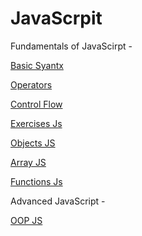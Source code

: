 # JavaScrpit

Fundamentals of JavaScirpt -

[Basic Syantx](./basic_script.js)

[Operators](./operators_script.js)

[Control Flow](./control_flow_script.js)

[Exercises Js](./exercise_script.js)

[Objects JS](./object_script.js)

[Array JS](./array_script.js)

[Functions Js](./functions_script.js)

Advanced JavaScript -

[OOP JS](./Advanced_JavaScript/oop.js)

